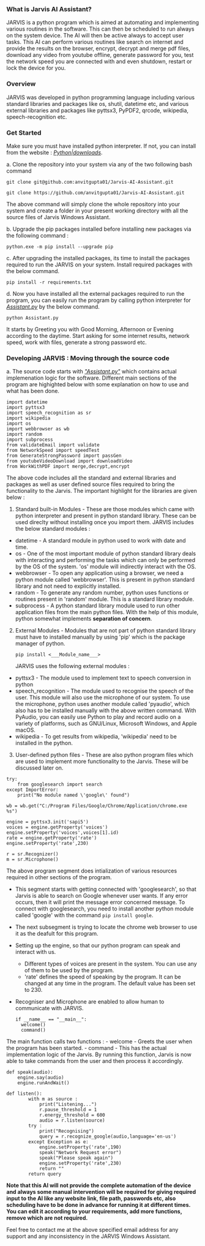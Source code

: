 ### What is Jarvis AI Assistant?

JARVIS is a python program which is aimed at automating and implementing various routines in the software. This can then be scheduled to run always on the system device. The AI will then be active always to accept user tasks. This AI can perform various routines like search on internet and provide the results on the browser, encrypt, decrypt and merge pdf files, download any video from youtube offline, generate password for you, test the network speed you are connected with and even shutdown, restart or lock the device for you.

### Overview
JARVIS was developed in python programming language including various standard libraries and packages like os, shutil, datetime etc, and various external libraries and packages like pyttsx3, PyPDF2, qrcode, wikipedia, speech-recognition etc. 

### Get Started
Make sure you must have installed python interpreter. If not, you can install from the website : *[Python|downloads](https://www.python.org/downloads/)*.

a. Clone the repository into your system via any of the two following bash command  
```
git clone git@github.com:anvitgupta01/Jarvis-AI-Assistant.git
```

```
git clone https://github.com/anvitgupta01/Jarvis-AI-Assistant.git
```

The above command will simply clone the whole repository into your system and create a folder in your present working directory with all the source files of Jarvis Windows Assistant.

b. Upgrade the pip packages installed before installing new packages via the following command :
```
python.exe -m pip install --upgrade pip
```

c. After upgrading the installed packages, its time to install the packages required to run the JARVIS on your system. Install required packages with the below command.
```
pip install -r requirements.txt
```

d. Now you have installed all the external packages required to run the program, you can easily run the program by calling python interpreter for [*Assistant.py*](https://github.com/anvitgupta01/Jarvis-AI-Assistant/blob/master/Assistant.py) by the below command.
```
python Assistant.py
```

It starts by Greeting you with Good Morning, Afternoon or Evening according to the daytime. Start asking for some internet results, network speed, work with files, generate a strong password etc.


### Developing JARVIS : Moving through the source code

a. The source code starts with *["Assistant.py"](https://github.com/anvitgupta01/Jarvis-AI-Assistant/blob/master/Assistant.py)* which contains actual implemenation logic for the software. Different main sections of the program are highighted below with some explanation on how to use and what has been done.

```
import datetime    
import pyttsx3
import speech_recognition as sr
import wikipedia
import os
import webbrowser as wb
import random
import subprocess
from validateEmail import validate
from NetworkSpeed import speedTest
from GenerateStrongPassword import passGen
from youtubeVideoDownload import downloadVideo
from WorkWithPDF import merge,decrypt,encrypt
```
The above code includes all the standard and external libraries and packages as well as user defined source files required to bring the functionality to the Jarvis. 
The important highlight for the libraries are given below :

1. Standard built-in Modules - These are those modules which came with python interpreter and present in python standard library. These can be used direclty without installing once you import them. JARVIS includes the below standard modules :
   
- datetime - A standard module in python used to work with date and time.
- os - One of the most important module of python standard library deals with interacting and performing the tasks which can only be performed by the OS of the system. 'os' module will indirectly interact with the OS.
- webbrowser - To open any application using a browser, we need a python module called 'webbrowser'. This is present in python standard library and not need to explicitly installed.
- random - To generate any random number, python uses functions or routines present in 'random' module. This is a standard library module.
- subprocess - A python standard library module used to run other application files from the main python files. With the help of this module, python somewhat implements **separation of concern**.

2. External Modules - Modules that are not part of python standard library must have to installed manually by using 'pip' which is the package manager of python.
     ```
     pip install <___Module_name___>
     ```
   JARVIS uses the following external modules :
 - pyttsx3 - The module used to implement text to speech conversion in python
 - speech_recognition - The module used to recognise the speech of the user. This module will also use the microphone of our system. To use the microphone, python uses another module called 'pyaudio', which also has to be installed manually with the above written command. With PyAudio, you can easily use Python to play and record audio on a variety of platforms, such as GNU/Linux, Microsoft Windows, and Apple macOS.
 - wikipedia - To get results from wikipedia, 'wikipedia' need to be installed in the python.

3. User-defined python files - These are also python program files which are used to implement more functionality to the Jarvis. These will be discussed later on.


```
try:
    from googlesearch import search
except ImportError: 
    print("No module named \'google\' found")

wb = wb.get("C:/Program Files/Google/Chrome/Application/chrome.exe %s")

engine = pyttsx3.init('sapi5')
voices = engine.getProperty('voices')
engine.setProperty('voices',voices[1].id)
rate = engine.getProperty('rate')
engine.setProperty('rate',230) 

r = sr.Recognizer()
m = sr.Microphone()
```

The above program segment does intialization of various resources required in other sections of the program. 
- This segment starts with getting connected with 'googlesearch', so that Jarvis is able to search on Google whenever user wants. If any error occurs, then it will print the message error concerned message. To connect with googlesearch, you need to install another python module called 'google' with the command ```pip install google```.
- The next subsegment is trying to locate the chrome web browser to use it as the deafult for this program.
- Setting up the engine, so that our python program can speak and interact with us.
    - Different types of voices are present in the system. You can use any of them to be used by the program.
    - 'rate' defines the speed of speaking by the program. It can be changed at any time in the program. The default value has been set to 230.
- Recogniser and Microphone are enabled to allow human to communicate with JARVIS.


  ```
  if __name__ == "__main__":
    welcome()
    command()
  ```
The main function calls two functions :
      - welcome - Greets the user when the program has been started.
      - command - This has the actual implementation logic of the Jarvis. By running this function, Jarvis is now able to take commands from the user and then process it accordingly.

```
def speak(audio):
    engine.say(audio)
    engine.runAndWait()

def listen():
        with m as source :
            print("Listening...")
            r.pause_threshold = 1 
            r.energy_threshold = 600
            audio = r.listen(source)
        try :
            print("Recognising")
            query = r.recognize_google(audio,language='en-us')
        except Exception as e:
            engine.setProperty('rate',190)
            speak("Network Request error")
            speak("Please speak again")
            engine.setProperty('rate',230)
            return ""
        return query
```




**Note that this AI will not provide the complete automation of the device and always some manual intervention will be required for giving required input to the AI like any website link, file path, passwords etc, also scheduling have to be done in advance for running it at different times. You can edit it according to your requirements, add more functions, remove which are not required.** 

Feel free to contact me at the above specified email address for any support and any inconsistency in the JARVIS Windows Assistant.
